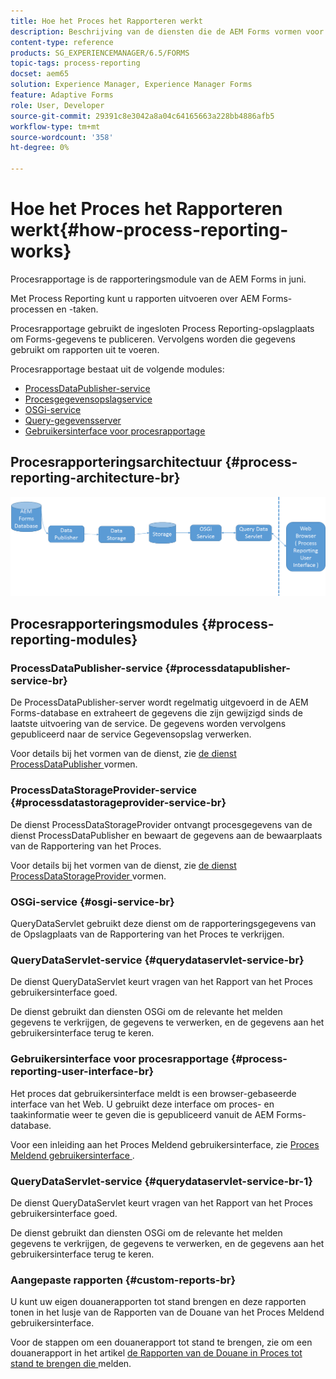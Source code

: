 ```yaml
---
title: Hoe het Proces het Rapporteren werkt
description: Beschrijving van de diensten die de AEM Forms vormen voor JEE Process Reporting en een inleiding op de Process Reporting UI
content-type: reference
products: SG_EXPERIENCEMANAGER/6.5/FORMS
topic-tags: process-reporting
docset: aem65
solution: Experience Manager, Experience Manager Forms
feature: Adaptive Forms
role: User, Developer
source-git-commit: 29391c8e3042a8a04c64165663a228bb4886afb5
workflow-type: tm+mt
source-wordcount: '358'
ht-degree: 0%

---
```


# Hoe het Proces het Rapporteren werkt{#how-process-reporting-works}

Procesrapportage is de rapporteringsmodule van de AEM Forms in juni.

Met Process Reporting kunt u rapporten uitvoeren over AEM Forms-processen en -taken.

Procesrapportage gebruikt de ingesloten Process Reporting-opslagplaats om Forms-gegevens te publiceren. Vervolgens worden die gegevens gebruikt om rapporten uit te voeren.

Procesrapportage bestaat uit de volgende modules:

* [ProcessDataPublisher-service](#processdatapublisher-service-br-p)
* [Procesgegevensopslagservice](#processdatastorageprovider-service-br-p)
* [OSGi-service](#osgi-service-br-p)
* [Query-gegevensserver](#querydataservlet-service-br-p)
* [Gebruikersinterface voor procesrapportage](#process-reporting-user-interface-br-p)

## Procesrapporteringsarchitectuur {#process-reporting-architecture-br}

![ verwerkend rapporteringsarchitectuur ](assets/processreportingarchitecture.png)

## Procesrapporteringsmodules {#process-reporting-modules}

### ProcessDataPublisher-service {#processdatapublisher-service-br}

De ProcessDataPublisher-server wordt regelmatig uitgevoerd in de AEM Forms-database en extraheert de gegevens die zijn gewijzigd sinds de laatste uitvoering van de service. De gegevens worden vervolgens gepubliceerd naar de service Gegevensopslag verwerken.

Voor details bij het vormen van de dienst, zie [ de dienst ProcessDataPublisher ](/help/forms/using/process-reporting/install-start-process-reporting.md#p-reportconfiguration-service-p) vormen.

### ProcessDataStorageProvider-service {#processdatastorageprovider-service-br}

De dienst ProcessDataStorageProvider ontvangt procesgegevens van de dienst ProcessDataPublisher en bewaart de gegevens aan de bewaarplaats van de Rapportering van het Proces.

Voor details bij het vormen van de dienst, zie [ de dienst ProcessDataStorageProvider ](/help/forms/using/process-reporting/install-start-process-reporting.md#p-to-configure-the-process-reporting-repository-locations-p) vormen.

### OSGi-service {#osgi-service-br}

QueryDataServlet gebruikt deze dienst om de rapporteringsgegevens van de Opslagplaats van de Rapportering van het Proces te verkrijgen.

### QueryDataServlet-service {#querydataservlet-service-br}

De dienst QueryDataServlet keurt vragen van het Rapport van het Proces gebruikersinterface goed.

De dienst gebruikt dan diensten OSGi om de relevante het melden gegevens te verkrijgen, de gegevens te verwerken, en de gegevens aan het gebruikersinterface terug te keren.

### Gebruikersinterface voor procesrapportage {#process-reporting-user-interface-br}

Het proces dat gebruikersinterface meldt is een browser-gebaseerde interface van het Web. U gebruikt deze interface om proces- en taakinformatie weer te geven die is gepubliceerd vanuit de AEM Forms-database.

Voor een inleiding aan het Proces Meldend gebruikersinterface, zie [ Proces Meldend gebruikersinterface ](/help/forms/using/process-reporting/introduction-process-reporting.md).

### QueryDataServlet-service {#querydataservlet-service-br-1}

De dienst QueryDataServlet keurt vragen van het Rapport van het Proces gebruikersinterface goed.

De dienst gebruikt dan diensten OSGi om de relevante het melden gegevens te verkrijgen, de gegevens te verwerken, en de gegevens aan het gebruikersinterface terug te keren.

### Aangepaste rapporten {#custom-reports-br}

U kunt uw eigen douanerapporten tot stand brengen en deze rapporten tonen in het lusje van de Rapporten van de Douane van het Proces Meldend gebruikersinterface.

Voor de stappen om een douanerapport tot stand te brengen, zie om een douanerapport in het artikel [ de Rapporten van de Douane in Proces tot stand te brengen die ](/help/forms/using/process-reporting/process-reporting-custom-reports.md) melden.
